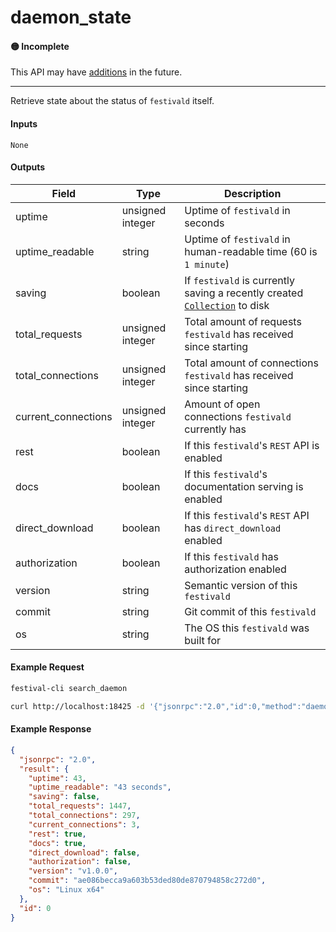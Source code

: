 # daemon_state

#### 🟡 Incomplete
This API may have [additions](../../api-stability/marker.md) in the future.

---

Retrieve state about the status of `festivald` itself.

#### Inputs

`None`

#### Outputs

| Field               | Type             | Description |
|---------------------|------------------|-------------|
| uptime              | unsigned integer | Uptime of `festivald` in seconds
| uptime_readable     | string           | Uptime of `festivald` in human-readable time (60 is `1 minute`)
| saving              | boolean          | If `festivald` is currently saving a recently created [`Collection`](../../common-objects/collection.md) to disk
| total_requests      | unsigned integer | Total amount of requests `festivald` has received since starting
| total_connections   | unsigned integer | Total amount of connections `festivald` has received since starting
| current_connections | unsigned integer | Amount of open connections `festivald` currently has
| rest                | boolean          | If this `festivald`'s `REST` API is enabled
| docs                | boolean          | If this `festivald`'s documentation serving is enabled
| direct_download     | boolean          | If this `festivald`'s `REST` API has `direct_download` enabled
| authorization       | boolean          | If this `festivald` has authorization enabled
| version             | string           | Semantic version of this `festivald`
| commit              | string           | Git commit of this `festivald`
| os                  | string           | The OS this `festivald` was built for

#### Example Request
```bash
festival-cli search_daemon
```
```bash
curl http://localhost:18425 -d '{"jsonrpc":"2.0","id":0,"method":"daemon_state"}'
```

#### Example Response
```json
{
  "jsonrpc": "2.0",
  "result": {
    "uptime": 43,
    "uptime_readable": "43 seconds",
    "saving": false,
    "total_requests": 1447,
    "total_connections": 297,
    "current_connections": 3,
    "rest": true,
    "docs": true,
    "direct_download": false,
    "authorization": false,
    "version": "v1.0.0",
    "commit": "ae086becca9a603b53ded80de870794858c272d0",
    "os": "Linux x64"
  },
  "id": 0
}
```
